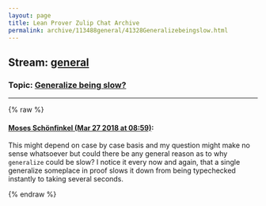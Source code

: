 ```yaml
---
layout: page
title: Lean Prover Zulip Chat Archive 
permalink: archive/113488general/41328Generalizebeingslow.html
---
```


## Stream: [general](index.html)
### Topic: [Generalize being slow?](41328Generalizebeingslow.html)

---


{% raw %}
#### [ Moses Schönfinkel (Mar 27 2018 at 08:59)](https://leanprover.zulipchat.com/#narrow/stream/113488-general/topic/Generalize%20being%20slow%3F/near/124261285):
<p>This might depend on case by case basis and my question might make no sense whatsoever but could there be any general reason as to why <code>generalize</code> could be slow? I notice it every now and again, that a single generalize someplace in proof slows it down from being typechecked instantly to taking several seconds.</p>


{% endraw %}
